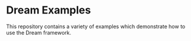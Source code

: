 # Dream Examples #

This repository contains a variety of examples which demonstrate how to use the Dream framework.

